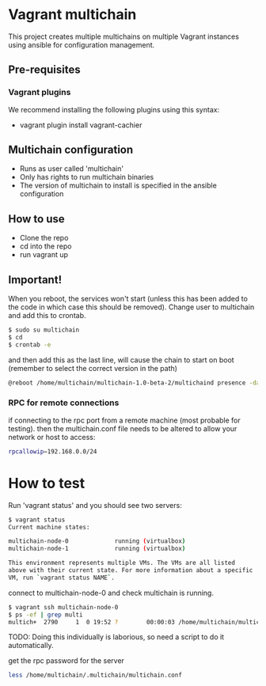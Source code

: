 # Vagrant multichain
This project creates multiple multichains on multiple Vagrant instances using ansible for configuration management.

## Pre-requisites

### Vagrant plugins
We recommend installing the following plugins using this syntax:
* vagrant plugin install vagrant-cachier

## Multichain configuration
* Runs as user called 'multichain'
* Only has rights to run multichain binaries
* The version of multichain to install is specified in the ansible configuration

## How to use
* Clone the repo
* cd into the repo
* run vagrant up

## Important!
When you reboot, the services won't start (unless this has been added to the code in which case this should be removed).
Change user to multichain and add this to crontab.

```bash
$ sudo su multichain
$ cd
$ crontab -e
```
and then add this as the last line, will cause the chain to start on boot (remember to select the correct version in the path)

```bash
@reboot /home/multichain/multichain-1.0-beta-2/multichaind presence -daemon executable=/bin/bash chdir=/home/multichain/
```
### RPC for remote connections
if connecting to the rpc port from a remote machine (most probable for testing).  then the multichain.conf file needs to be altered to allow your network or host to access:

```bash
rpcallowip=192.168.0.0/24
```

# How to test
Run 'vagrant status' and you should see two servers:

```bash
$ vagrant status
Current machine states:

multichain-node-0             running (virtualbox)
multichain-node-1             running (virtualbox)

This environment represents multiple VMs. The VMs are all listed
above with their current state. For more information about a specific
VM, run `vagrant status NAME`.
```

connect to multichain-node-0 and check multichain is running.

```bash
$ vagrant ssh multichain-node-0
$ ps -ef | grep multi
multich+  2790     1  0 19:52 ?        00:00:03 /home/multichain/multichain-1.0-alpha-13/multichaind multichain-node-0 -daemon

```

TODO: Doing this individually is laborious, so need a script to do it automatically.

get the rpc password for the server

```bash
less /home/multichain/.multichain/multichain.conf
```
